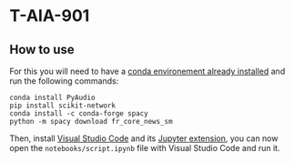 # T-AIA-901

## How to use

For this you will need to have a [conda environement already installed](https://docs.conda.io/projects/conda/en/latest/user-guide/install/index.html) and run the following commands:

```
conda install PyAudio
pip install scikit-network
conda install -c conda-forge spacy
python -m spacy download fr_core_news_sm
```

Then, install [Visual Studio Code](https://code.visualstudio.com/download) and its [Jupyter extension](https://marketplace.visualstudio.com/items?itemName=ms-toolsai.jupyter), you can now open the `notebooks/script.ipynb` file with Visual Studio Code and run it.